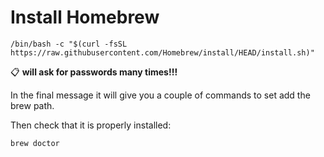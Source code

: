 # Install Homebrew

    /bin/bash -c "$(curl -fsSL https://raw.githubusercontent.com/Homebrew/install/HEAD/install.sh)"
📋
__will ask for passwords many times!!!__

In the final message it will give you a couple of commands to set add the brew path.

Then check that it is properly installed:

    brew doctor
